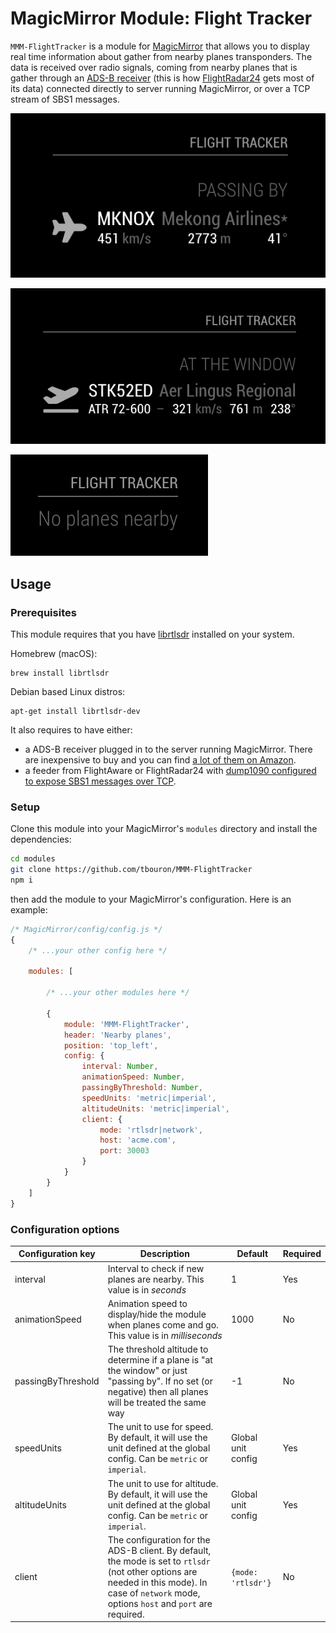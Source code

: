 # MagicMirror Module: Flight Tracker

`MMM-FlightTracker` is a module for [MagicMirror](https://github.com/MichMich/MagicMirror) that allows you to display
real time information about gather from nearby planes transponders. The data is received over radio signals, coming from
nearby planes that is gather through an [ADS-B receiver](https://en.wikipedia.org/wiki/Automatic_dependent_surveillance_%E2%80%93_broadcast)
(this is how [FlightRadar24](https://www.flightradar24.com/) gets most of its data)
connected directly to server running MagicMirror, or over a TCP stream of SBS1 messages.

![Screenshot of the Flight Tracker module - Passing by](./screenshot-passing-by.png)

![Screenshot of the Flight Tracker module - At the window](./screenshot-at-the-window.png)

![Screenshot of the Flight Tracker module - No planes](./screenshot-no-planes.png)

## Usage

### Prerequisites

This module requires that you have [librtlsdr](https://github.com/steve-m/librtlsdr) installed on your system. 

Homebrew (macOS):
```
brew install librtlsdr
```

Debian based Linux distros:
```
apt-get install librtlsdr-dev
```

It also requires to have either:
- a ADS-B receiver plugged in to the server running MagicMirror. There are inexpensive to buy
  and you can find [a lot of them on Amazon](https://www.amazon.co.uk/s?k=ads-b&ref=nb_sb_noss_2).
- a feeder from FlightAware or FlightRadar24 with [dump1090 configured to expose SBS1 messages over TCP](https://github.com/antirez/dump1090#port-30003).

### Setup

Clone this module into your MagicMirror's `modules` directory and install the dependencies:

```sh
cd modules
git clone https://github.com/tbouron/MMM-FlightTracker
npm i
```

then add the module to your MagicMirror's configuration. Here is an example:

```javascript
/* MagicMirror/config/config.js */
{
    /* ...your other config here */

    modules: [

        /* ...your other modules here */

        {
            module: 'MMM-FlightTracker',
            header: 'Nearby planes',
            position: 'top_left',
            config: {
                interval: Number,
                animationSpeed: Number,
                passingByThreshold: Number,
                speedUnits: 'metric|imperial',
                altitudeUnits: 'metric|imperial',
                client: {
                    mode: 'rtlsdr|network',
                    host: 'acme.com',
                    port: 30003
                }
            }
        }
    ]
}
```

### Configuration options

| Configuration key | Description | Default | Required |
| --- | --- | --- | --- |
| interval | Interval to check if new planes are nearby. This value is in _seconds_ | 1 | Yes |
| animationSpeed | Animation speed to display/hide the module when planes come and go. This value is in _milliseconds_ | 1000 | No |
| passingByThreshold | The threshold altitude to determine if a plane is "at the window" or just "passing by". If no set (or negative) then all planes will be treated the same way | -1 | No |
| speedUnits | The unit to use for speed. By default, it will use the unit defined at the global config. Can be `metric` or `imperial`. | Global unit config | Yes |
| altitudeUnits | The unit to use for altitude. By default, it will use the unit defined at the global config. Can be `metric` or `imperial`. | Global unit config | Yes |
| client | The configuration for the ADS-B client. By default, the mode is set to `rtlsdr` (not other options are needed in this mode). In case of `network` mode, options `host` and `port` are required. | `{mode: 'rtlsdr'}` | No |
